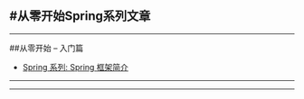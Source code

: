 #从零开始Spring系列文章
---
---


##从零开始 – 入门篇
* [Spring 系列: Spring 框架简介](https://www.ibm.com/developerworks/cn/java/wa-spring1/)


---
---


